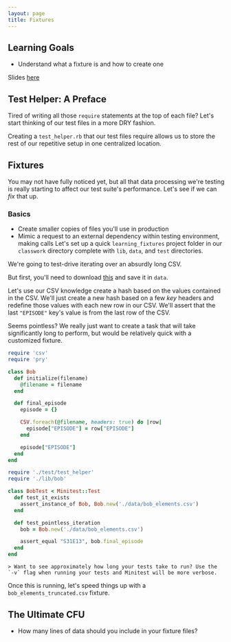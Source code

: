 ```yaml
---
layout: page
title: Fixtures
---
```


## Learning Goals

*   Understand what a fixture is and how to create one

Slides [here](../slides/fixtures_mocks_stubs)

## Test Helper: A Preface

Tired of writing all those `require` statements at the top of each file? Let's start thinking of our test files in a more DRY fashion.

Creating a `test_helper.rb` that our test files require allows us to store the rest of our repetitive setup in one centralized location.

## Fixtures

You may not have fully noticed yet, but all that data processing we're testing is really starting to affect our test suite's performance. Let's see if we can _fix_ that up.

### Basics

*   Create smaller copies of files you'll use in production
*   Mimic a request to an external dependency within testing environment, making calls
Let's set up a quick `learning_fixtures` project folder in our `classwork` directory complete with `lib`, `data`, and `test` directories.

We're going to test-drive iterating over an absurdly long CSV.

But first, you'll need to download [this](https://gist.github.com/laurenfazah/3390b8417274f11dee87eef02ea3c4db) and save it in `data`.

Let's use our CSV knowledge create a hash based on the values contained in the CSV. We'll just create a new hash based on a few _key_ headers and redefine those values with each new row in our CSV. We'll assert that the last `"EPISODE"` key's value is from the last row of the CSV.

Seems pointless? We really just want to create a task that will take significantly long to perform, but would be relatively quick with a customized fixture.

```ruby
require 'csv'
require 'pry'

class Bob
  def initialize(filename)
    @filename = filename
  end

  def final_episode
    episode = {}

    CSV.foreach(@filename, headers: true) do |row|
      episode["EPISODE"] = row["EPISODE"]
    end

    episode["EPISODE"]
  end
end
```

```ruby
require './test/test_helper'
require './lib/bob'

class BobTest < Minitest::Test
  def test_it_exists
    assert_instance_of Bob, Bob.new('./data/bob_elements.csv')
  end

  def test_pointless_iteration
    bob = Bob.new('./data/bob_elements.csv')

    assert_equal "S31E13", bob.final_episode
  end
end
```

```
> Want to see approximately how long your tests take to run? Use the `-v` flag when running your tests and Minitest will be more verbose.
```

Once this is running, let's speed things up with a `bob_elements_truncated.csv` fixture.

## The Ultimate CFU

* How many lines of data should you include in your fixture files?

